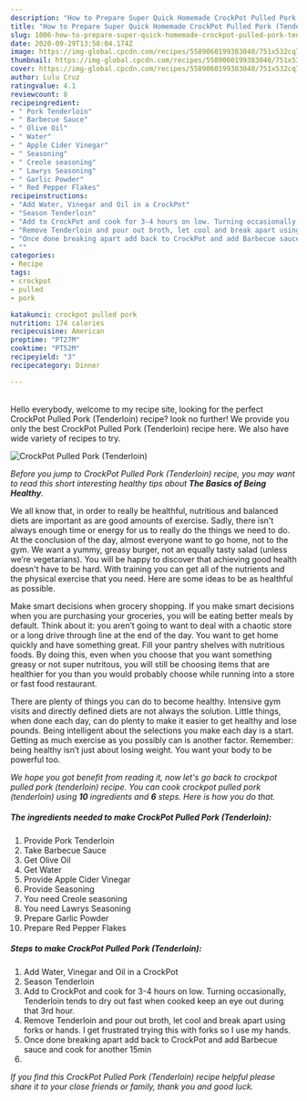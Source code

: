 ```yaml
---
description: "How to Prepare Super Quick Homemade CrockPot Pulled Pork (Tenderloin)"
title: "How to Prepare Super Quick Homemade CrockPot Pulled Pork (Tenderloin)"
slug: 1006-how-to-prepare-super-quick-homemade-crockpot-pulled-pork-tenderloin
date: 2020-09-29T13:58:04.174Z
image: https://img-global.cpcdn.com/recipes/5589060199383040/751x532cq70/crockpot-pulled-pork-tenderloin-recipe-main-photo.jpg
thumbnail: https://img-global.cpcdn.com/recipes/5589060199383040/751x532cq70/crockpot-pulled-pork-tenderloin-recipe-main-photo.jpg
cover: https://img-global.cpcdn.com/recipes/5589060199383040/751x532cq70/crockpot-pulled-pork-tenderloin-recipe-main-photo.jpg
author: Lulu Cruz
ratingvalue: 4.1
reviewcount: 8
recipeingredient:
- " Pork Tenderloin"
- " Barbecue Sauce"
- " Olive Oil"
- " Water"
- " Apple Cider Vinegar"
- " Seasoning"
- " Creole seasoning"
- " Lawrys Seasoning"
- " Garlic Powder"
- " Red Pepper Flakes"
recipeinstructions:
- "Add Water, Vinegar and Oil in a CrockPot"
- "Season Tenderloin"
- "Add to CrockPot and cook for 3-4 hours on low. Turning occasionally,  Tenderloin tends to dry out fast when cooked keep an eye out during that 3rd hour."
- "Remove Tenderloin and pour out broth, let cool and break apart using forks or hands. I get frustrated trying this with forks so I use my hands."
- "Once done breaking apart add back to CrockPot and add Barbecue sauce and cook for another 15min"
- ""
categories:
- Recipe
tags:
- crockpot
- pulled
- pork

katakunci: crockpot pulled pork 
nutrition: 174 calories
recipecuisine: American
preptime: "PT27M"
cooktime: "PT52M"
recipeyield: "3"
recipecategory: Dinner

---
```

<br>
Hello everybody, welcome to my recipe site, looking for the perfect CrockPot Pulled Pork (Tenderloin) recipe? look no further! We provide you only the best CrockPot Pulled Pork (Tenderloin) recipe here. We also have wide variety of recipes to try.
<br>


![CrockPot Pulled Pork (Tenderloin)](https://img-global.cpcdn.com/recipes/5589060199383040/751x532cq70/crockpot-pulled-pork-tenderloin-recipe-main-photo.jpg)

<i>Before you jump to CrockPot Pulled Pork (Tenderloin) recipe, you may want to read this short interesting healthy tips about <strong>The Basics of Being Healthy</strong>.</i>

We all know that, in order to really be healthful, nutritious and balanced diets are important as are good amounts of exercise. Sadly, there isn't always enough time or energy for us to really do the things we need to do. At the conclusion of the day, almost everyone want to go home, not to the gym. We want a yummy, greasy burger, not an equally tasty salad (unless we’re vegetarians). You will be happy to discover that achieving good health doesn't have to be hard. With training you can get all of the nutrients and the physical exercise that you need. Here are some ideas to be as healthful as possible.

Make smart decisions when grocery shopping. If you make smart decisions when you are purchasing your groceries, you will be eating better meals by default. Think about it: you aren’t going to want to deal with a chaotic store or a long drive through line at the end of the day. You want to get home quickly and have something great. Fill your pantry shelves with nutritious foods. By doing this, even when you choose that you want something greasy or not super nutritous, you will still be choosing items that are healthier for you than you would probably choose while running into a store or fast food restaurant.

There are plenty of things you can do to become healthy. Intensive gym visits and directly defined diets are not always the solution. Little things, when done each day, can do plenty to make it easier to get healthy and lose pounds. Being intelligent about the selections you make each day is a start. Getting as much exercise as you possibly can is another factor. Remember: being healthy isn’t just about losing weight. You want your body to be powerful too. 


<i>We hope you got benefit from reading it, now let's go back to crockpot pulled pork (tenderloin) recipe. You can cook crockpot pulled pork (tenderloin) using <strong>10</strong> ingredients and <strong>6</strong> steps. Here is how you do that.
</i>

##### The ingredients needed to make CrockPot Pulled Pork (Tenderloin):

1. Provide  Pork Tenderloin
1. Take  Barbecue Sauce
1. Get  Olive Oil
1. Get  Water
1. Provide  Apple Cider Vinegar
1. Provide  Seasoning
1. You need  Creole seasoning
1. You need  Lawrys Seasoning
1. Prepare  Garlic Powder
1. Prepare  Red Pepper Flakes


##### Steps to make CrockPot Pulled Pork (Tenderloin):

1. Add Water, Vinegar and Oil in a CrockPot
1. Season Tenderloin
1. Add to CrockPot and cook for 3-4 hours on low. Turning occasionally,  Tenderloin tends to dry out fast when cooked keep an eye out during that 3rd hour.
1. Remove Tenderloin and pour out broth, let cool and break apart using forks or hands. I get frustrated trying this with forks so I use my hands.
1. Once done breaking apart add back to CrockPot and add Barbecue sauce and cook for another 15min
1. 


<i>If you find this CrockPot Pulled Pork (Tenderloin) recipe helpful please share it to your close friends or family, thank you and good luck.</i>
